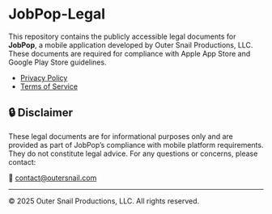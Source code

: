 # JobPop-Legal

This repository contains the publicly accessible legal documents for **JobPop**, a mobile application developed by Outer Snail Productions, LLC. These documents are required for compliance with Apple App Store and Google Play Store guidelines.

- [Privacy Policy](https://asmitajalote.github.io/JobPop-Legal/PrivacyPolicy.html)
- [Terms of Service](https://asmitajalote.github.io/JobPop-Legal/TermsOfService.html)

## 🔒 Disclaimer

These legal documents are for informational purposes only and are provided as part of JobPop’s compliance with mobile platform requirements. They do not constitute legal advice. For any questions or concerns, please contact:

📧 [contact@outersnail.com](mailto:contact@outersnail.com)

---

© 2025 Outer Snail Productions, LLC. All rights reserved.
